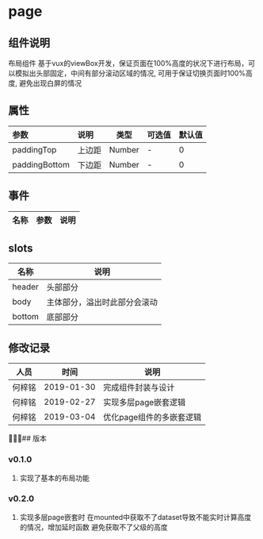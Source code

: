 # page
## 组件说明
布局组件 基于vux的viewBox开发，保证页面在100%高度的状况下进行布局，可以模拟出头部固定，中间有部分滚动区域的情况, 可用于保证切换页面时100%高度, 避免出现白屏的情况

## 属性
| 参数          | 说明   | 类型   | 可选值 | 默认值 |
| :------------ | :----- | ------ | ------ | ------ |
| paddingTop    | 上边距 | Number | -      | 0      |
| paddingBottom | 下边距 | Number | -      | 0      |

## 事件
| 名称 | 参数  | 说明 |
| ---- | :---: | ---- |

## slots
| 名称   | 说明                         |
| ------ | ---------------------------- |
| header | 头部部分                     |
| body   | 主体部分，溢出时此部分会滚动 |
| bottom | 底部部分                     |

## 修改记录
| 人员   |    时间    | 说明                 |
| ------ | :--------: | -------------------- |
| 何梓铭 | 2019-01-30 | 完成组件封装与设计   |
| 何梓铭 | 2019-02-27 | 实现多层page嵌套逻辑 |
| 何梓铭 | 2019-03-04 | 优化page组件的多嵌套逻辑 |

## 版本
### v0.1.0
1. 实现了基本的布局功能

### v0.2.0
1. 实现多层page嵌套时 在mounted中获取不了dataset导致不能实时计算高度的情况，增加延时函数 避免获取不了父级的高度

